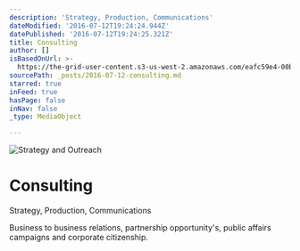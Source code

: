 ```yaml
---
description: 'Strategy, Production, Communications'
dateModified: '2016-07-12T19:24:24.944Z'
datePublished: '2016-07-12T19:24:25.321Z'
title: Consulting
author: []
isBasedOnUrl: >-
  https://the-grid-user-content.s3-us-west-2.amazonaws.com/eafc59e4-00bc-4843-8f65-220f1fb8afcd.jpg
sourcePath: _posts/2016-07-12-consulting.md
starred: true
inFeed: true
hasPage: false
inNav: false
_type: MediaObject

---
```

![Strategy and Outreach](https://the-grid-user-content.s3-us-west-2.amazonaws.com/eafc59e4-00bc-4843-8f65-220f1fb8afcd.jpg)

# Consulting

Strategy, Production, Communications

Business to business relations, partnership opportunity's, public affairs campaigns and corporate citizenship.